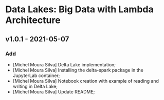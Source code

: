 # Data Lakes: Big Data with Lambda Architecture


## v1.0.1 - 2021-05-07
### Add
- [Michel Moura Silva] Delta Lake implementation;
- [Michel Moura Silva] Installing the delta-spark package in the JupyterLab container;
- [Michel Moura Silva] Notebook creation with example of reading and writing in Delta Lake;
- [Michel Moura Silva] Update README;

